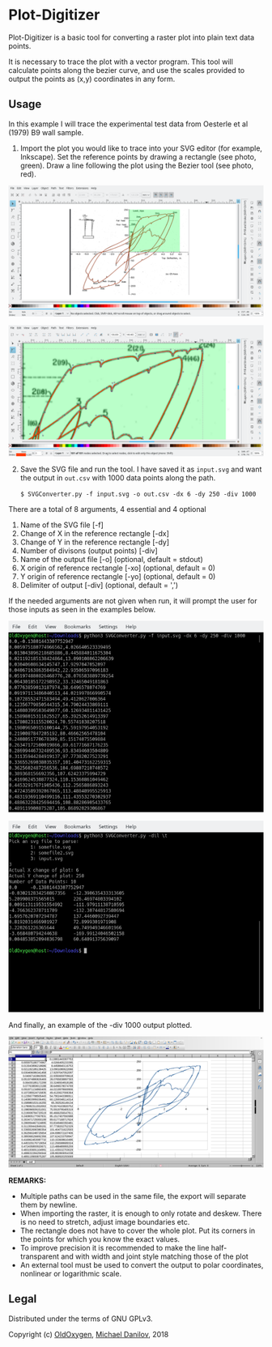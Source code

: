 # Plot-Digitizer

Plot-Digitizer is a basic tool for converting a raster plot into
plain text data points.

It is necessary to trace the plot with a vector program. This tool will calculate points along the bezier curve, and use the scales provided to output the points as (x,y) coordinates in any form.

## Usage

In this example I will trace the experimental test data from Oesterle et al (1979) B9 wall sample.

1. Import the plot you would like to trace into your SVG editor (for
example, Inkscape). Set the reference points by drawing a rectangle
(see photo, green). Draw a line following the plot using the Bezier
tool (see photo, red).

![SVG](docs/Pic1.png)

![Closeup](docs/Pic2.png)

2. Save the SVG file and run the tool. I have saved it as `input.svg`
   and want the output in `out.csv` with 1000 data points along the path.

    `$ SVGConverter.py -f input.svg -o out.csv -dx 6 -dy 250 -div 1000`

There are a total of 8 arguments, 4 essential and 4 optional
1. Name of the SVG file [-f]
2. Change of X in the reference rectangle [-dx]
3. Change of Y in the reference rectangle [-dy]
4. Number of divisons (output points) [-div]
5. Name of the output file [-o] (optional, default = stdout)
6. X origin of reference rectangle [-xo] (optional, default = 0)
7. Y origin of reference rectangle [-yo] (optional, default = 0)
8. Delimiter of output [-div] (optional, default = ',')

If the needed arguments are not given when run, it will prompt the user for those inputs as seen in the examples below.

![Example 1](docs/Pic3.png)

![Example 2](docs/Pic4.png)

And finally, an example of the -div 1000 output plotted.

![Plot](docs/Pic5.png)

**REMARKS:**
* Multiple paths can be used in the same file, the export will separate them by newline.
* When importing the raster, it is enough to only rotate and deskew. There is no need to stretch, adjust image boundaries etc.
* The rectangle does not have to cover the whole plot. Put its corners in the points for which you know the exact values.
* To improve precision it is recommended to make the line half-transparent and with width and joint style matching those of the plot
* An external tool must be used to convert the output to polar coordinates, nonlinear or logarithmic scale.

## Legal

Distributed under the terms of GNU GPLv3.

Copyright (c) [OldOxygen](https://github.com/OldOxygen), [Michael Danilov](https://github.com/mike402), 2018
